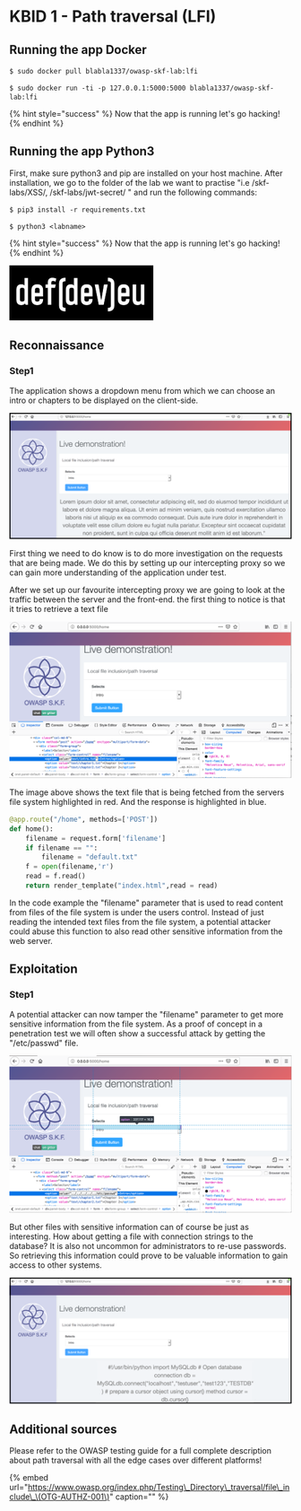# KBID 1 - Path traversal \(LFI\)

## Running the app Docker

```text
$ sudo docker pull blabla1337/owasp-skf-lab:lfi
```

```text
$ sudo docker run -ti -p 127.0.0.1:5000:5000 blabla1337/owasp-skf-lab:lfi
```

{% hint style="success" %}
Now that the app is running let's go hacking!
{% endhint %}

## Running the app Python3

First, make sure python3 and pip are installed on your host machine.
After installation, we go to the folder of the lab we want to practise 
"i.e /skf-labs/XSS/, /skf-labs/jwt-secret/ " and run the following commands:

```
$ pip3 install -r requirements.txt
```

```
$ python3 <labname>
```

{% hint style="success" %}
 Now that the app is running let's go hacking!
{% endhint %}


![Docker Image and write-up thanks to defev!](.gitbook/assets/logo.defdev.1608z.whtonblk.256.png)

## Reconnaissance

### Step1

The application shows a dropdown menu from which we can choose an intro or chapters to be displayed on the client-side.

![](.gitbook/assets/screen-shot-2019-01-10-at-12.45.png)

First thing we need to do know is to do more investigation on the requests that are being made. We do this by setting up our intercepting proxy so we can gain more understanding of the application under test.

After we set up our favourite intercepting proxy we are going to look at the traffic between the server and the front-end. the first thing to notice is that it tries to retrieve a text file

![](.gitbook/assets/lfi2.png)

The image above shows the text file that is being fetched from the servers file system highlighted in red. And the response is highlighted in blue.

```python
@app.route("/home", methods=['POST'])
def home():
    filename = request.form['filename']
    if filename == "":
        filename = "default.txt"
    f = open(filename,'r')
    read = f.read()
    return render_template("index.html",read = read)
```

In the code example the "filename" parameter that is used to read content from files of the file system is under the users control. Instead of just reading the intended text files from the file system, a potential attacker could abuse this function to also read other sensitive information from the web server.

## Exploitation

### Step1

A potential attacker can now tamper the "filename" parameter to get more sensitive information from the file system. As a proof of concept in a penetration test we will often show a successful attack by getting the "/etc/passwd" file.

![](.gitbook/assets/lfi3.png)

But other files with sensitive information can of course be just as interesting. How about getting a file with connection strings to the database? It is also not uncommon for administrators to re-use passwords. So retrieving this information could prove to be valuable information to gain access to other systems.

![](.gitbook/assets/screen-shot-2019-01-10-at-12.45.08-sql.png)

## Additional sources

Please refer to the OWASP testing guide for a full complete description about path traversal with all the edge cases over different platforms!

{% embed url="https://www.owasp.org/index.php/Testing\_Directory\_traversal/file\_include\_\(OTG-AUTHZ-001\)" caption="" %}

